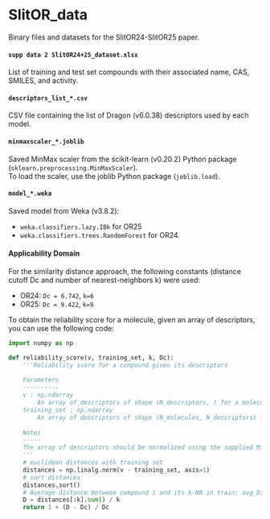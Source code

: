 # SlitOR_data

Binary files and datasets for the SlitOR24-SlitOR25 paper.

#### `supp data 2 SlitOR24+25_dataset.xlsx`

List of training and test set compounds with their associated name, CAS, SMILES, and activity.

#### `descriptors_list_*.csv`

CSV file containing the list of Dragon (v6.0.38) descriptors used by each model.

#### `minmaxscaler_*.joblib`

Saved MinMax scaler from the scikit-learn (v0.20.2) Python package (`sklearn.preprocessing.MinMaxScaler`).  
To load the scaler, use the joblib Python package (`joblib.load`).

#### `model_*.weka`

Saved model from Weka (v3.8.2):
  - `weka.classifiers.lazy.IBk` for OR25
  - `weka.classifiers.trees.RandomForest` for OR24.

#### **Applicability Domain**

For the similarity distance approach, the following constants (distance cutoff Dc and number of nearest-neighbors k) were used:
  - OR24: `Dc = 6.742`, `k=6`
  - OR25: `Dc = 9.422`, `k=9`
  
  To obtain the reliability score for a molecule, given an array of descriptors, you can use the following code:
```python
import numpy as np

def reliability_score(v, training_set, k, Dc):
    '''Reliability score for a compound given its descriptors
    
    Parameters
    ----------
    v : np.ndarray
        An array of descriptors of shape (N_descriptors, ) for a molecule
    training_set : np.ndarray
        An array of descriptors of shape (N_molecules, N_descriptors) for the full training set
    
    Notes
    -----
    The array of descriptors should be normalized using the supplied MinMaxScaler
    '''
    # euclidean distances with training set
    distances = np.linalg.norm(v - training_set, axis=1)
    # sort distances
    distances.sort()
    # Average distance between compound i and its k-NN in train: avg_Di
    D = distances[:k].sum() / k
    return 1 + (D - Dc) / Dc
